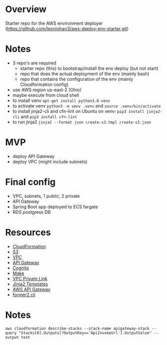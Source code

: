 # Overview
Starter repo for the AWS environment deployer (https://github.com/leonjohan3/aws-deploy-env-starter.git)

# Notes
- 3 repo's are required
  - starter repo (this) to bootstrap/install the env deploy (but not start)
  - repo that does the actual deployment of the env (mainly bash)
  - repo that contains the configuration of the env (mainly Cloudformation config)
- use AWS region us-east-2 (Ohio)
- maybe execute from cloud shell
- to install venv `apt-get install python3.8-venv`
- to activate venv `python3 -m venv .venv` and `source .venv/bin/activate`
- to install jinja2-cli and cfn-lint on Ubuntu on venv: `pip3 install jinja2-cli` and `pip3 install cfn-lint`
- to run jinja2 `jinja2 --format json create-s3.tmpl create-s3.json`

# MVP
- deploy API Gateway
- deploy VPC (might include subnets)

# Final config
- VPC, subnets, 1 public, 2 private
- API Gateway
- Spring Boot app deployed to ECS fargate
- RDS postgress DB

# Resources
- [CloudFormation](<https://docs.aws.amazon.com/cloudformation/index.html>)
- [S3](<https://docs.aws.amazon.com/s3/index.html>)
- [VPC](<https://docs.aws.amazon.com/vpc/index.html>)
- [API Gateway](<https://docs.aws.amazon.com/apigateway/index.html>)
- [Cognito](<https://docs.aws.amazon.com/cognito/index.html>)
- [Make](<https://www.gnu.org/software/make/manual/html_node/index.html>)
- [VPC Private Link](<https://docs.aws.amazon.com/vpc/latest/privatelink/endpoint-services-overview.html>)
- [Jinja2 Templates](<https://jinja2docs.readthedocs.io/en/stable/templates.html>)
- [AWS API Gateway](<https://docs.aws.amazon.com/apigateway/latest/developerguide/how-to-mock-integration.html>)
- [former2 cli](<https://github.com/iann0036/former2/blob/master/cli/README.md>)

# Notes
```
aws cloudformation describe-stacks --stack-name apigateway-stack --query "Stacks[0].Outputs[?OutputKey=='ApiInvokeUrl'].OutputValue" --output text
```
